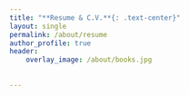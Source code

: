 ```yaml
---
title: "**Resume & C.V.**{: .text-center}"
layout: single
permalink: /about/resume
author_profile: true
header:
    overlay_image: /about/books.jpg
    
    
---
```


